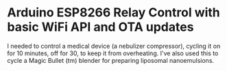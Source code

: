 # Arduino ESP8266 Relay Control with basic WiFi API and OTA updates

I needed to control a medical device (a nebulizer compressor), cycling it on for 10 minutes, off for 30, to keep it from overheating.  I've also used this to cycle a Magic Bullet (tm) blender for preparing liposomal nanoemulsions.


